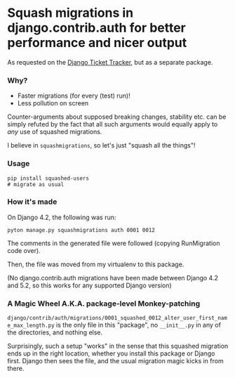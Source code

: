 # Squash migrations in django.contrib.auth for better performance and nicer output

As requested on the [Django Ticket Tracker](https://code.djangoproject.com/ticket/35707), but as a separate package.

### Why?

* Faster migrations (for every (test) run)!
* Less pollution on screen

Counter-arguments about supposed breaking changes, stability etc. can be simply refuted by the fact that all such
arguments would equally apply to _any_ use of squashed migrations.

I believe in `squashmigrations`, so let's just "squash all the things"!

### Usage

```
pip install squashed-users
# migrate as usual
```

### How it's made

On Django 4.2, the following was run:

```
pyton manage.py squashmigrations auth 0001 0012
```

The comments in the generated file were followed (copying RunMigration code over).

Then, the file was moved from my virtualenv to this package.

(No django.contrib.auth migrations have been made between Django 4.2 and 5.2, so this works for any supported Django
version)

### A Magic Wheel A.K.A. package-level Monkey-patching

`django/contrib/auth/migrations/0001_squashed_0012_alter_user_first_name_max_length.py` is the only file in this
"package", no `__init__.py` in any of the directories, and nothing else.

Surprisingly, such a setup "works" in the sense that this squashed migration ends up in the right location, whether you
install this package or Django first. Django then sees the file, and the usual migration magic kicks in from there.
